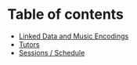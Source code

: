 # Table of contents

* [Linked Data and Music Encodings](README.md)
* [Tutors](tutors.md)
* [Sessions / Schedule](sessions-schedule.md)
